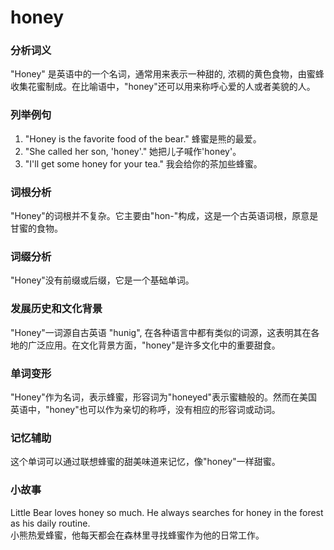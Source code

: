 # honey

### 分析词义

  

"Honey" 是英语中的一个名词，通常用来表示一种甜的, 浓稠的黄色食物，由蜜蜂收集花蜜制成。在比喻语中，"honey"还可以用来称呼心爱的人或者美貌的人。

  

### 列举例句

  

1.  "Honey is the favorite food of the bear." 蜂蜜是熊的最爱。
2.  "She called her son, 'honey'." 她把儿子喊作'honey'。
3.  "I'll get some honey for your tea." 我会给你的茶加些蜂蜜。

  

### 词根分析

  

"Honey"的词根并不复杂。它主要由"hon-"构成，这是一个古英语词根，原意是甘蜜的食物。

  

### 词缀分析

  

"Honey"没有前缀或后缀，它是一个基础单词。

  

### 发展历史和文化背景

  

"Honey"一词源自古英语 "hunig", 在各种语言中都有类似的词源，这表明其在各地的广泛应用。在文化背景方面，"honey"是许多文化中的重要甜食。

  

### 单词变形

  

"Honey"作为名词，表示蜂蜜，形容词为"honeyed"表示蜜糖般的。然而在美国英语中，"honey"也可以作为亲切的称呼，没有相应的形容词或动词。

  

### 记忆辅助

  

这个单词可以通过联想蜂蜜的甜美味道来记忆，像"honey"一样甜蜜。

  

### 小故事

  

Little Bear loves honey so much. He always searches for honey in the forest as his daily routine.  
小熊热爱蜂蜜，他每天都会在森林里寻找蜂蜜作为他的日常工作。
